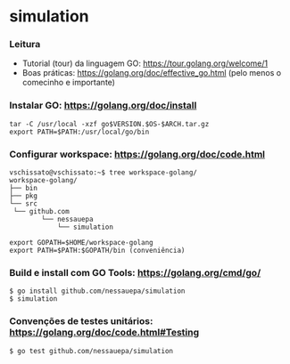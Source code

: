 # simulation

### Leitura

* Tutorial (tour) da linguagem GO: https://tour.golang.org/welcome/1
* Boas práticas: https://golang.org/doc/effective_go.html (pelo menos o comecinho e importante)

### Instalar GO: https://golang.org/doc/install

	tar -C /usr/local -xzf go$VERSION.$OS-$ARCH.tar.gz
	export PATH=$PATH:/usr/local/go/bin

### Configurar workspace: https://golang.org/doc/code.html

	vschissato@vschissato:~$ tree workspace-golang/
	workspace-golang/
	├── bin
	├── pkg
	└── src
   	 └── github.com
        	└── nessauepa
        	    └── simulation

	export GOPATH=$HOME/workspace-golang
	export PATH=$PATH:$GOPATH/bin (conveniência)

### Build e install com GO Tools: https://golang.org/cmd/go/

	$ go install github.com/nessauepa/simulation
	$ simulation

### Convenções de testes unitários: https://golang.org/doc/code.html#Testing

	$ go test github.com/nessauepa/simulation
